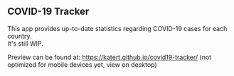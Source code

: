 ## COVID-19 Tracker

This app provides up-to-date statistics regarding COVID-19 cases for each country. <br />
It's still WIP.<br />

Preview can be found at: https://katert.github.io/covid19-tracker/ (not optimized for mobile devices yet, view on desktop)<br/>
